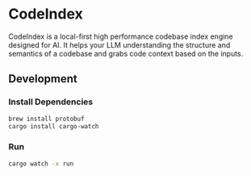 # CodeIndex

CodeIndex is a local-first high performance codebase index engine designed for AI. It helps your LLM understanding the structure and semantics of a codebase and grabs code context based on the inputs.

## Development

### Install Dependencies

```bash
brew install protobuf
cargo install cargo-watch
```

### Run

```bash
cargo watch -x run
```